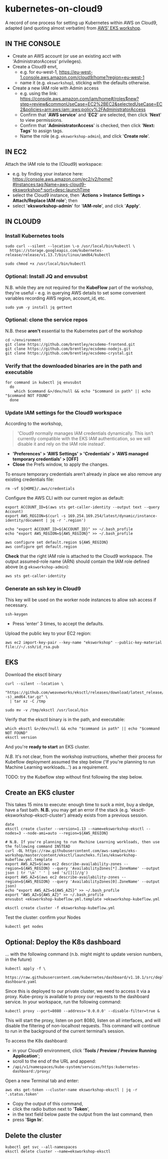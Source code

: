 # kubernetes-on-cloud9
A record of one process for setting up Kubernetes within AWS on Cloud9, adapted (and quoting almost verbatim) from [AWS' EKS workshop](https://eksworkshop.com/).

## IN THE CONSOLE ##

- Create an AWS account (or use an existing acct with 'AdministratorAccess' privileges).
- Create a Cloud9 envt, 
  - e.g. for eu-west-1,  https://eu-west-1.console.aws.amazon.com/cloud9/home?region=eu-west-1
  - name it (e.g. `eksworkshop`), sticking with the defaults otherwise.
- Create a new IAM role with Admin access
  - e.g. using the link: https://console.aws.amazon.com/iam/home#/roles$new?step=review&commonUseCase=EC2%2BEC2&selectedUseCase=EC2&policies=arn:aws:iam::aws:policy%2FAdministratorAccess
  - Confirm that '**AWS service**' and '**EC2**' are selected, then click '**Next**' to view permissions.
  - Confirm that '**AdministratorAccess**' is checked, then click '**Next: Tags**' to assign tags.
  - Name the role (e.g. `eksworkshop-admin`), and click '**Create role**'.

## IN EC2 ##

Attach the IAM role to the (Cloud9) workspace:
- e.g. by finding your instance here: https://console.aws.amazon.com/ec2/v2/home?#Instances:tag:Name=aws-cloud9-eksworkshop*;sort=desc:launchTime 
- select the Cloud9 instance, then '**Actions > Instance Settings > Attach/Replace IAM role**'; then
- select  '**eksworkshop-admin**' for '**IAM-role**', and click '**Apply**'.

## IN CLOUD9 ##

### Install Kubernetes tools ###
```
sudo curl --silent --location \-o /usr/local/bin/kubectl \
  https://storage.googleapis.com/kubernetes-release/release/v1.13.7/bin/linux/amd64/kubectl

sudo chmod +x /usr/local/bin/kubectl
``` 

### Optional: Install JQ and envsubst ##
N.B. while they are not required for the **KubeFlow** part of the workshop, they're useful - e.g. in querying AWS details to set some convenient variables recording AWS region, account_id, etc.
```
sudo yum -y install jq gettext
```

### Optional: clone the service repos ##
N.B. these **aren't** essential to the Kubernetes part of the workshop
```
cd ~/environment
git clone https://github.com/brentley/ecsdemo-frontend.git
git clone https://github.com/brentley/ecsdemo-nodejs.git
git clone https://github.com/brentley/ecsdemo-crystal.git
```

### Verify that the downloaded binaries are in the path and executable ###
```
for command in kubectl jq envsubst
  do
    which $command &>/dev/null && echo "$command in path" || echo "$command NOT FOUND"
  done
```

### Update IAM settings for the Cloud9 workspace ###
According to the workshop, 
> 'Cloud9 normally manages IAM credentials dynamically. This isn’t currently compatible with the EKS IAM authentication, so we will disable it and rely on the IAM role instead'.

- **'Preferences' > 'AWS Settings' > 'Credentials' > 'AWS managed temporary credentials' > [OFF]**
- **Close** the Prefs window, to apply the changes.

To ensure temporary credentials aren’t already in place we also remove any existing credentials file:
```
rm -vf ${HOME}/.aws/credentials
```

Configure the AWS CLI with our current region as default:
```
export ACCOUNT_ID=$(aws sts get-caller-identity --output text --query Account)
export AWS_REGION=$(curl -s 169.254.169.254/latest/dynamic/instance-identity/document | jq -r '.region')

echo "export ACCOUNT_ID=${ACCOUNT_ID}" >> ~/.bash_profile
echo "export AWS_REGION=${AWS_REGION}" >> ~/.bash_profile

aws configure set default.region ${AWS_REGION}
aws configure get default.region
```

**Check** that the right IAM role is attached to the Cloud9 workspace. The output assumed-role name (ARN) should contain the IAM role defined above (e.g `eksworkshop-admin`):
```
aws sts get-caller-identity
```

### Generate an ssh key in Cloud9 ###
This key will be used on the worker node instances to allow ssh access if necessary.
```
ssh-keygen
```
- Press 'enter' 3 times, to accept the defaults.

Upload the public key to your EC2 region:
```
aws ec2 import-key-pair --key-name "eksworkshop" --public-key-material file://~/.ssh/id_rsa.pub
```

## EKS ##

Download the eksctl binary
```
curl --silent --location \
  "https://github.com/weaveworks/eksctl/releases/download/latest_release/eksctl_$(uname -s)_amd64.tar.gz" \
  | tar xz -C /tmp

sudo mv -v /tmp/eksctl /usr/local/bin
```

Verify that the eksctl binary is in the path, and executable:
```
which eksctl &>/dev/null && echo "$command in path" || echo "$command NOT FOUND"
eksctl version
```
And you're **ready to start** an EKS cluster. 

*N.B.*
It's not clear, from the workshop instructions, whether their process for Kubeflow deployment assumed the step below ('If you're planning to run Machine Learning workloads...') as a requirement.

TODO: try the Kubeflow step without first following the step below.

## Create an EKS cluster ##
This takes 15 mins to execute: enough time to suck a mint, buy a sledge, have a fast bath. 
**N.B.** you may get an error if the stack (e.g. 'eksctl-eksworkshop-eksctl-cluster') already exists from a previous session.
```
date
eksctl create cluster --version=1.13 --name=eksworkshop-eksctl --nodes=3 --node-ami=auto --region=${AWS_REGION}

# N.B. If you're planning to run Machine Learning workloads, then use the following command INSTEAD
curl -OL https://raw.githubusercontent.com/aws-samples/eks-workshop/master/content/eksctl/launcheks.files/eksworkshop-kubeflow.yml.template
export AWS_AZS=$(aws ec2 describe-availability-zones --region=${AWS_REGION} --query 'AvailabilityZones[*].ZoneName' --output json | tr '\n' ' ' | sed 's/[][]//g')
export AWS_AZ=$(aws ec2 describe-availability-zones --region=${AWS_REGION} --query 'AvailabilityZones[0].ZoneName' --output json)
echo "export AWS_AZS=${AWS_AZS}" >> ~/.bash_profile
export "AWS_AZ=${AWS_AZ}" >> ~/.bash_profile
envsubst <eksworkshop-kubeflow.yml.template >eksworkshop-kubeflow.yml

eksctl create cluster -f eksworkshop-kubeflow.yml
```

Test the cluster: confirm your Nodes
```
kubectl get nodes
```

## Optional: Deploy the K8s dashboard ##

... with the following command (n.b. might might to update version numbers, in the future)
```
kubectl apply -f \
  https://raw.githubusercontent.com/kubernetes/dashboard/v1.10.1/src/deploy/recommended/kubernetes-dashboard.yaml
```

Since this is deployed to our private cluster, we need to access it via a proxy. 
Kube-proxy is available to proxy our requests to the dashboard service. In your workspace, run the following command:
```
kubectl proxy --port=8080 --address='0.0.0.0' --disable-filter=true &
```
This will start the proxy, listen on port 8080, listen on all interfaces, and will disable the filtering of non-localhost requests.
This command will continue to run in the background of the current terminal’s session.

To access the K8s dashboard: 
- in your Cloud9 environment, click '**Tools / Preview / Preview Running Application**';
- scroll to the end of the URL and append: 
- `/api/v1/namespaces/kube-system/services/https:kubernetes-dashboard:/proxy/`

Open a new Terminal tab and enter:
```
aws eks get-token --cluster-name eksworkshop-eksctl | jq -r '.status.token'
```
- Copy the output of this command,
- click the radio button next to '**Token**', 
- in the text field below paste the output from the last command, then
- press '**Sign In**'.

## Delete the cluster ##
```
kubectl get svc --all-namespaces
eksctl delete cluster --name=eksworkshop-eksctl
```
